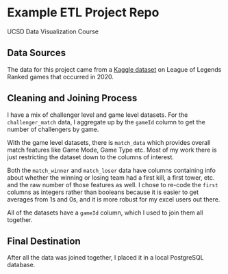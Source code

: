 # Example ETL Project Repo

UCSD Data Visualization Course

## Data Sources 

The data for this project came from a [Kaggle dataset](https://www.kaggle.com/gyejr95/league-of-legendslol-ranked-games-2020-ver1) on League of Legends Ranked games that occurred in 2020.

## Cleaning and Joining Process

I have a mix of challenger level and game level datasets. For the `challenger_match` data, I aggregate up by the `gameId` column to get the number of challengers by game.

With the game level datasets, there is `match_data` which provides overall match features like Game Mode, Game Type etc. Most of my work there is just restricting the dataset down to the columns of interest.

 Both the `match_winner` and `match_loser` data have columns containing info about whether the winning or losing team had a first kill, a first tower, etc. and the raw number of those features as well. I chose to re-code the `first` columns as integers rather than booleans because it is easier to get averages from 1s and 0s, and it is more robust for my excel users out there.

All of the datasets have a `gameId` column, which I used to join them all together.

## Final Destination

After all the data was joined together, I placed it in a local PostgreSQL database.